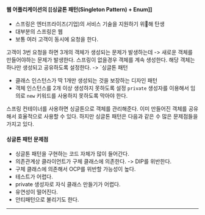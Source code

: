 
#### 웹 어플리케이션의 [[싱글톤 패턴(Singleton Pattern) + Enum]]

- 스프링은 엔터프라이즈(기업)의 서비스 기술을 지원하기 위해 탄생
- 대부분의 스프링은 웹 
- 보통 여러 고객이 동시에 요청을 한다.

고객이 3번 요청을 하면 3개의 객체가 생성되는 문제가 발생하는데 -> 새로운 객체를 만들어야하는 문제가 발생한다. 스프링이 없을경우 객체를 계속 생성한다. 해당 객체는 하나만 생성되고 공유하도록 설정한다. -> `싱글톤 패턴


- 클래스 인스턴스가 딱 1개만 생성되는 것을 보장하는 디자인 패턴
- 객체 인스턴스를 2개 이상 생성하지 못하도록 설정
  `private` 생성자를 이용해서 임의로 `new` 키워드를 사용하지 못하도록 막아야 한다.


스프링 컨테이너를 사용하면 싱글톤으로 객체를 관리해준다.
이미 만들어진 객체를 공유해서 효율적으로 사용할 수 있다. 하지만 싱글톤 패턴은 다음과 같은 수 많은 문제점들을 가지고 있다.

#### 싱글톤 패턴 문제점 

- 싱글톤 패턴을 구현하는 코드 자체가 많이 들어간다.
- 의존관계상 클라이언트가 구체 클래스에 의존한다. -> DIP를 위반한다.
- 구체 클래스에 의존해서 OCP를 위반할 가능성이 높다.
- 테스트가 어렵다.
- private 생성자로 자식 클래스 만들기가 어렵다.
- 유연성이 떨어진다.
- 안티패턴으로 불리기도 한다.

---



